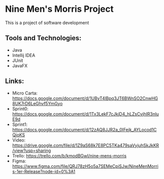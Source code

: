 # Nine Men's Morris Project

This is a project of software development

## Tools and Technologies:
- Java
- Intellij IDEA
- JUnit
- JavaFX
## Links:
  - Micro Carta: https://docs.google.com/document/d/1UBvT4lBpq3JT6BWnSO2CnwHG8UK7rD6LeGhvf5YmGyo
  - Sprint0: https://docs.google.com/document/d/1Tx3LekF7cJkjD4_hLZsCvjhIR3nluE9d
  - Sprint1: https://docs.google.com/document/d/12zAQ8JJR2a_0IFejk_AYLocod1CQjoKS
  - Video: https://drive.google.com/file/d/1Z9aS68k7E8PC5TKa479saVyjuhSkJkKR/view?usp=sharing
  - Trello: https://trello.com/b/kmodBGwI/nine-mens-morris
  - Figma: https://www.figma.com/file/QRJ78zH5o5a7SEMeCpiSJw/NineMenMorris-1er-Release?node-id=0%3A1
